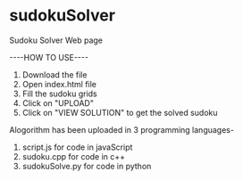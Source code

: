 # sudokuSolver
Sudoku Solver Web page

----HOW TO USE----
1. Download the file
2. Open index.html file
3. Fill the sudoku grids
4. Click on "UPLOAD"
5. Click on "VIEW SOLUTION" to get the solved sudoku

Alogorithm has been uploaded in 3 programming languages-
1. script.js for code in javaScript
2. sudoku.cpp for code in c++
3. sudokuSolve.py for code in python
